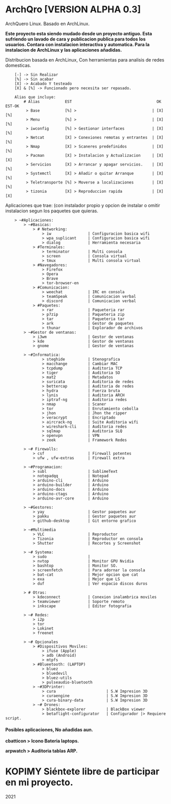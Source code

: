 # ArchQro **[VERSION ALPHA 0.3]** 
ArchQuero Linux. Basado en ArchLinux.
                
**Este proyecto esta siendo mudado desde un proyecto antiguo. 
Esta sufriendo un lavado de cara y publicacion publica para todos los usuarios.
Contara con instalacion interactiva y automatica.
Para la instalacion de ArchLinux y las aplicaciones añadidas.**



Distribucion basada en ArchLinux, Con herramientas para analisis de redes domesticas.

        [-] -> Sin Realizar 
        [%] -> Sin acabar
        [X] -> Acabado Y testeado
        [X] & [%] -> Funcionado pero necesita ser repasado.

        Alias que incluye:
            # Alias           EST                                     OK  EST-OK  
             > Base           [%] >                                 | [X]   [%] 
             > Menu           [%] >                                 | [X]   [%] 
             > iwconfig       [%] > Gestionar interfaces            | [X]   [%] 
             > Netcat         [X] > Conexiones remotas y entrantes  | [X]   [%] 
             > Nmap           [X] > Scaneres predefinidos           | [X]   [%] 
             > Pacman         [X] > Instalacion y Actualizacion     | [X]   [X] 
             > Servicios      [X] > Arrancar y apagar servicios.    | [X]   [%] 
             > Systemctl      [X] > Añadir o quitar Arranque        | [X]   [%] 
             > Teletransporte [%] > Moverse a localizaciones        | [X]   [%] 
             > tizonia        [X] > Reproduccion rapida             | [X]   [X] 
             

Aplicaciones que trae: (con instalador propio y opcion de instalar o omitir instalacion segun los paquetes que quieras.

        > ~#Aplicaciones:
            > ~#Basicas:
                > # Networking:
                    > iw                | Configuracion basica wifi
                    > wpa_suplicant     | Configuracion basica wifi
                    > dialog            | Herramienta necesaria
                > #Terminales:
                    > terminator        | Multi consola
                    > screen            | Consola virtual
                    > tmux              | Multi consola virtual
                > #Navegadores:
                    > Firefox
                    > Opera
                    > Brave
                    > tor-browser-en    
                > #Comunicacion:
                    > weechat           | IRC en consola
                    > teamSpeak         | Comunicacion verbal
                    > discord           | Comunicacion verbal
                > #Paquetes:
                    > rar               | Paqueteria rar
                    > p7zip             | Paqueteria zip
                    > tar               | Paqueteria tar
                    > ark               | Gestor de paquetes
                    > thunar            | Explorador de archivos 
            > ~#Gestor de ventanas:
                > i3wm                  | Gestor de ventanas
                > kde                   | Gestor de ventanas
                > gnome                 | Gestor de ventanas

            > ~#Informatica:
                    > steghide          | Stenografica
                    > macchange         | Cambiar MAC 
                    > tcpdump           | Auditoria TCP
                    > tiger             | Auditoria SO
                    > mat2              | Metadatos
                    > suricata          | Auditoria de redes
                    > bettercap         | Auditoria de redes
                    > hydra             | Fuerza bruta
                    > lynis             | Auditoria ARCH
                    > iptraf-ng         | Auditoria redes
                    > nmap              | Scaner 
                    > tor               | Enrutamiento cebolla
                    > jhon              | Jhon the ripper
                    > veracrypt         | Encriptado
                    > aircrack-ng       | Suite Auditoria wifi
                    > wireshark-cli     | Auditoria redes
                    > sqlmap            | Auditoria SLQ
                    > openvpn           | VPN
                    > zeek              | Framework Redes

            > ~# Firewalls:
                > csf                   | Firewall potentes
                > ufw , ufw-extras      | Firewall extra

            > ~#Programacion:
                > subl                  | SublimeText
                > notepadqq             | Notepad    
                > arduino-cli           | Arduino
                > arduino-builder       | Arduino
                > arduino-docs          | Arduino
                > arduino-ctags         | Arduino 
                > arduino-avr-core      | Arduino

            > ~#Gestores:
                > yay                   | Gestor paquetes aur
                > pakku                 | Gestor paquetes aur
                > github-desktop        | Git entorno grafico

            > ~#Multimedia              
                > VLC                   | Reproductor
                > Tizonia               | Reproductor en consola
                > Shutter               | Recortes y Screenshot

            > ~# Systema:
                > sudo                  | 
                > nvtop                 | Monitor GPU Nvidia
                > bashtop               | Monitor SO. 
                > screenfetch           | Para adornar la consola
                > bat-cat               | Mejor opcion que cat
                > exa                   | Mejor que LS
                > duf                   | Ver espacio discos duros

            > # Otras:
                > kdeconnect            | Conexion inalambrica moviles
                > teamviewer            | Soporte remoto
                > inkscape              | Editor fotografia

            > ~# Redes:
                > i2p
                > tor
                > Lokinet
                > freenet

            > ~# Opcionales
                > #Dispositivos Moviles:
                    > ifuse (Apple)
                    > adb (Android)
                    > mtpfs
                > #Blueetooth: (LAPTOP)
                    > bluez
                    > bluedevil
                    > bluez-utils
                    > pulseaudio-bluetooth            
                > ~#3DPrinter:
                    > cura                      | S.W Impresion 3D
                    > curaengine                | S.W Impresion 3D
                    > cura-binary-data          | S.W Impresion 3D
                > ~# Drones:
                    > blackbox-explorer         | BlackBox viewer
                    > betaflight-configurator   | Configurador |> Requiere script.


#### Posibles aplicaciones, No añadidas aun.

**cbatticon > Icono Bateria laptops.**

**arpwatch  > Auditoria tablas ARP.**

#  **KOPIMY** Siéntete libre de participar en mi proyecto.

2021
